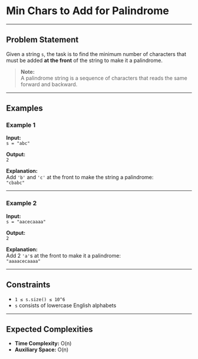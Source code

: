 # Min Chars to Add for Palindrome

---

## Problem Statement

Given a string `s`, the task is to find the minimum number of characters that must be added **at the front** of the string to make it a palindrome.

> **Note:**  
> A palindrome string is a sequence of characters that reads the same forward and backward.

---

## Examples

### Example 1

**Input:**  
`s = "abc"`  

**Output:**  
`2`

**Explanation:**  
Add `'b'` and `'c'` at the front to make the string a palindrome:  
`"cbabc"`

---

### Example 2

**Input:**  
`s = "aacecaaaa"`  

**Output:**  
`2`

**Explanation:**  
Add 2 `'a'`s at the front to make it a palindrome:  
`"aaaacecaaaa"`

---

## Constraints

- `1 ≤ s.size() ≤ 10^6`
- `s` consists of lowercase English alphabets

---

## Expected Complexities

- **Time Complexity:** O(n)  
- **Auxiliary Space:** O(n)


